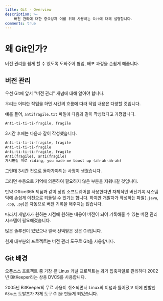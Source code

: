 ```yaml
---
title: Git - Overview
description: >-
    버전 관리에 대한 중요성과 이를 위해 사용하는 Git에 대해 설명합니다.
comments: true
---
```


# 왜 Git인가?

버전 관리를 쉽게 할 수 있도록 도와주어 협업, 배포 과정을 손쉽게 해줍니다.

## 버전 관리

우선 Git에 앞서 "버전 관리" 개념에 대해 알아야 합니다.

우리는 어떠한 작업을 하면 시간의 흐름에 따라 작업 내용은 다양할 것입니다.

예를 들어, `antifragile.txt` 파일에 다음과 같이 작성했다고 가정합니다.

```txt title="antifragile.txt"
Anti-ti-ti-ti-fragile, fragile
```

3시간 후에는 다음과 같이 작성했습니다.

```txt title="antifragile.txt"
Anti-ti-ti-ti-fragile, fragile
Anti-ti-ti-ti-fragile
Anti-ti-ti-ti-fragile, fragile
Anti(fragile), anti(fragile)
가시밭길 위로 riding, you made me boost up (ah-ah-ah-ah)
```

그런데 3시간 전으로 돌아가야되는 사정이 생겼습니다.

그러면 수동으로 기억에 의존하여 필요하지 않은 부분을 지워나갈 것입니다.

만약 Office365 제품과 같이 상업 소프트웨어를 사용한다면 자체적인 버전기록 시스템 덕에 손쉽게 이전으로 되돌릴 수 있기는 합니다. 하지만 개발자가 작성하는 파일(`.java`, `.cpp`, `.py`)은 자동으로 버전 기록을 해주지는 않습니다.

따라서 개발자가 원하는 시점에 원하는 내용이 버전이 되어 기록해줄 수 있는 버전 관리 시스템이 필요해졌습니다.

많은 솔루션이 있었으나 결국 선택받은 것은 Git입니다.

현재 대부분의 프로젝트는 버전 관리 도구로 Git을 사용합니다.

## Git 배경

오픈소스 프로젝트 중 가장 큰 Linux 커널 프로젝트는 과거 압축파일로 관리하다 2002년 BitKeeper라는 상용 DVCS를 사용합니다.

2005년 BitKeeper의 무료 사용이 취소되면서 Linux의 이념과 틀어졌고 이에 반발한 라누스 토발즈가 자체 도구 Git을 만들게 되었습니다.
